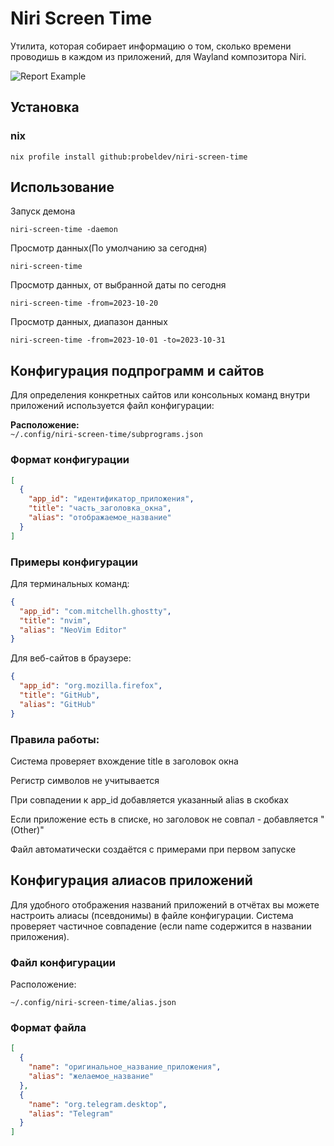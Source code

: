 # Niri Screen Time

Утилита, которая собирает информацию о том, сколько времени проводишь в каждом из приложений, для Wayland композитора Niri.

![Report Example](https://github.com/probeldev/niri-screen-time/blob/main/screenshots/report.png?raw=true)


## Установка

### nix 
    
    nix profile install github:probeldev/niri-screen-time

## Использование 

Запуск демона

    niri-screen-time -daemon 

Просмотр данных(По умолчанию за сегодня)

    niri-screen-time 

Просмотр данных, от выбранной даты по сегодня 
    
    niri-screen-time -from=2023-10-20

Просмотр данных, диапазон данных

    niri-screen-time -from=2023-10-01 -to=2023-10-31 


## Конфигурация подпрограмм и сайтов

Для определения конкретных сайтов или консольных команд внутри приложений используется файл конфигурации:

**Расположение:**  
`~/.config/niri-screen-time/subprograms.json`

### Формат конфигурации
```json
[
  {
    "app_id": "идентификатор_приложения",
    "title": "часть_заголовка_окна",
    "alias": "отображаемое_название"
  }
]

```

### Примеры конфигурации

Для терминальных команд:

```json
{
  "app_id": "com.mitchellh.ghostty",
  "title": "nvim",
  "alias": "NeoVim Editor"
}
```

Для веб-сайтов в браузере:

```json
{
  "app_id": "org.mozilla.firefox",
  "title": "GitHub",
  "alias": "GitHub"
}
```

### Правила работы:

Система проверяет вхождение title в заголовок окна

Регистр символов не учитывается

При совпадении к app_id добавляется указанный alias в скобках

Если приложение есть в списке, но заголовок не совпал - добавляется "(Other)"

Файл автоматически создаётся с примерами при первом запуске

## Конфигурация алиасов приложений

Для удобного отображения названий приложений в отчётах вы можете настроить алиасы (псевдонимы) в файле конфигурации.
Система проверяет частичное совпадение (если name содержится в названии приложения).

### Файл конфигурации

Расположение:

    ~/.config/niri-screen-time/alias.json

### Формат файла

```json
[
  {
    "name": "оригинальное_название_приложения",
    "alias": "желаемое_название"
  },
  {
    "name": "org.telegram.desktop",
    "alias": "Telegram"
  }
]
```


